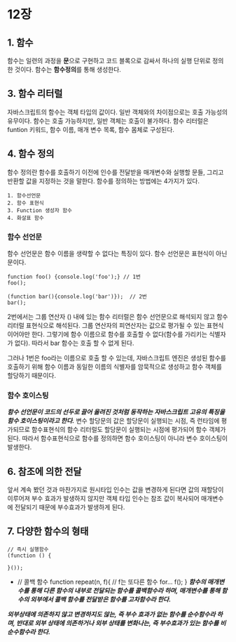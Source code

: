 # 12장

## 1. 함수
함수는 일련의 과정을 **문**으로 구현하고 코드 블록으로 감싸서 하나의 실행 단위로 정의한 것이다.
함수는 **함수정의**를 통해 생성한다.

## 3. 함수 리터럴
자바스크립트의 함수는 객체 타입의 값이다. 일반 객체와의 차이점으로는 호출 가능성의 유무이다. 함수는 호출 가능하지만, 일반 객체는 호출이 불가하다.
함수 리터럴은 funtion 키워드, 함수 이름, 매개 변수 목록, 함수 몸체로 구성된다.

## 4. 함수 정의
함수 정의란 함수를 호출하기 이전에 인수를 전달받을 매개변수와 실행할 문들, 그리고 반환할 값을 지정하는 것을 말한다.
함수를 정의하는 방법에는 4가지가 있다.

    1. 함수선언문
    2. 함수 표현식
    3. Function 생성자 함수
    4. 화살표 함수

### 함수 선언문
함수 선언문은 함수 이름을 생략할 수 없다는 특징이 있다.
함수 선언문은 표현식이 아닌 문이다.

    function foo() {console.log('foo');} // 1번
    foo();

    (function bar(){console.log('bar')});  // 2번
    bar();

2번에서는 그룹 연산자 () 내에 있는 함수 리터럴은 함수 선언문으로 해석되지 않고 함수 리터럴 표현식으로 해석된다.
그룹 연산자의 피연산자는 값으로 평가될 수 있는 표현식이어야만 한다. 그렇기에 함수 이름으로 함수를 호출할 수 없다(함수를 가리키는 식별자가 없다). 따라서 bar 함수는 호출 할 수 없게 된다.

그러나 1번은 foo라는 이름으로 호출 할 수 있는데, 자바스크립트 엔진은 생성된 함수를 호출하기 위해 함수 이름과 동일한 이름의 식별자를 암묵적으로 생성하고 함수 객체를 할당하기 때문이다.

### 함수 호이스팅
***함수 선언문이 코드의 선두로 끌어 올려진 것처럼 동작하는 자바스크립트 고유의 특징을 함수 호이스팅이라고 한다.***
변수 할당문의 값은 할당문이 실행되는 시점, 즉 런타임에 평가되므로 함수표현식의 함수 리터럴도 할당문이 실행되는 시점에 평가되어 함수 객체가 된다.
따라서 함수표현식으로 함수를 정의하면 함수 호이스팅이 아니라 변수 호이스팅이 발생한다.

## 6. 참조에 의한 전달
앞서 계속 봤던 것과 마찬가지로 원시타입 인수는 값을 변경하게 된다면 값의 재할당이 이루어져 부수 효과가 발생하지 않지만
객체 타입 인수는 참조 값이 복사되어 매개변수에 전달되기 때문에 부수효과가 발생하게 된다.

## 7. 다양한 함수의 형태

    // 즉시 실행함수
    (function () {

    }());
-
    // 콜백 함수
    function repeat(n, f){ // f는 또다른 함수
        for...
            f();
    }
***함수의 매개변수를 통해 다른 함수의 내부로 전달되는 함수를 콜백함수라 하며, 매개변수를 통해 함수의 외부에서 콜백 함수를 전달받은 함수를 고차함수라 한다.***

***외부상태에 의존하지 않고 변경하지도 않는, 즉 부수 효과가 없는 함수를 순수함수라 하며, 반대로 외부 상태에 의존하거나 외부 상태를 변화나는, 즉 부수효과가 있는 함수를 비순수함수라 한다.***